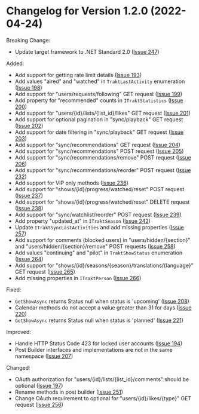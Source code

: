 Changelog for Version 1.2.0 (2022-04-24)
===

Breaking Change:

- Update target framework to .NET Standard 2.0 ([Issue 247](https://github.com/henrikfroehling/Trakt.NET/issues/247))

Added:

- Add support for getting rate limit details ([Issue 193](https://github.com/henrikfroehling/Trakt.NET/issues/193))
- Add values "aired" and "watched" in `TraktLastActivity` enumeration ([Issue 198](https://github.com/henrikfroehling/Trakt.NET/issues/198))
- Add support for "users/requests/following" GET request ([Issue 199](https://github.com/henrikfroehling/Trakt.NET/issues/199))
- Add property for "recommended" counts in `ITraktStatistics` ([Issue 200](https://github.com/henrikfroehling/Trakt.NET/issues/200))
- Add support for "users/{id}/lists/{list_id}/likes" GET request ([Issue 201](https://github.com/henrikfroehling/Trakt.NET/issues/201))
- Add support for optional pagination in "sync/playback" GET request ([Issue 202](https://github.com/henrikfroehling/Trakt.NET/issues/202))
- Add support for date filtering in "sync/playback" GET request ([Issue 203](https://github.com/henrikfroehling/Trakt.NET/issues/203))
- Add support for "sync/recommendations" GET request ([Issue 204](https://github.com/henrikfroehling/Trakt.NET/issues/204))
- Add support for "sync/recommendations" POST request ([Issue 205](https://github.com/henrikfroehling/Trakt.NET/issues/205))
- Add support for "sync/recommendations/remove" POST request ([Issue 206](https://github.com/henrikfroehling/Trakt.NET/issues/206))
- Add support for "sync/recommendations/reorder" POST request ([Issue 232](https://github.com/henrikfroehling/Trakt.NET/issues/232))
- Add support for VIP only methods ([Issue 236](https://github.com/henrikfroehling/Trakt.NET/issues/236))
- Add support for "shows/{id}/progress/watched/reset" POST request ([Issue 237](https://github.com/henrikfroehling/Trakt.NET/issues/237))
- Add support for "shows/{id}/progress/watched/reset" DELETE request ([Issue 238](https://github.com/henrikfroehling/Trakt.NET/issues/238))
- Add support for "sync/watchlist/reorder" POST request ([Issue 239](https://github.com/henrikfroehling/Trakt.NET/issues/239))
- Add property "updated_at" in `ITraktSeason` ([Issue 242](https://github.com/henrikfroehling/Trakt.NET/issues/242))
- Update `ITraktSyncLastActivities` and add missing properties ([Issue 257](https://github.com/henrikfroehling/Trakt.NET/issues/257))
- Add support for comments (blocked users) in "users/hidden/{section}" and "users/hidden/{section}/remove" POST requests ([Issue 258](https://github.com/henrikfroehling/Trakt.NET/issues/258))
- Add values "continuing" and "pilot" in `TraktShowStatus` enumeration ([Issue 264](https://github.com/henrikfroehling/Trakt.NET/issues/264))
- Add support for "shows/{id}/seasons/{season}/translations/{language}" GET request ([Issue 265](https://github.com/henrikfroehling/Trakt.NET/issues/265))
- Add missing properties in `ITraktPerson` ([Issue 266](https://github.com/henrikfroehling/Trakt.NET/issues/266))

Fixed:

- `GetShowAsync` returns Status null when status is 'upcoming' ([Issue 208](https://github.com/henrikfroehling/Trakt.NET/issues/208))
- Calendar methods do not accept a value greater than 31 for days ([Issue 220](https://github.com/henrikfroehling/Trakt.NET/issues/220))
- `GetShowAsync` returns Status null when status is 'planned' ([Issue 221](https://github.com/henrikfroehling/Trakt.NET/issues/221))

Improved:

- Handle HTTP Status Code 423 for locked user accounts ([Issue 194](https://github.com/henrikfroehling/Trakt.NET/issues/194))
- Post Builder interfaces and implementations are not in the same namespace ([Issue 207](https://github.com/henrikfroehling/Trakt.NET/issues/207))

Changed:

- OAuth authorization for "users/{id}/lists/{list_id}/comments" should be optional ([Issue 197](https://github.com/henrikfroehling/Trakt.NET/issues/197))
- Rename methods in post builder ([Issue 251](https://github.com/henrikfroehling/Trakt.NET/issues/251))
- Change OAuth requirement to optional for "users/{id}/likes/{type}" GET request ([Issue 256](https://github.com/henrikfroehling/Trakt.NET/issues/256))
